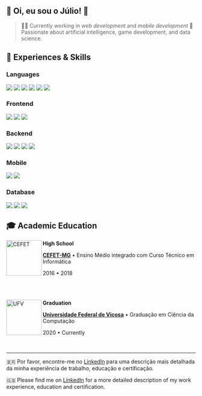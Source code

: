 
  
  

## 💜 Oi, eu sou o <strong>Júlio!</strong> 👋

  

> 🧑‍💻 Currently working in *web development* and *mobile development*
> 🔭 Passionate about artificial intelligence, game development, and data science.

  

## 🚀 Experiences & Skills

  
### Languages

<div>
  <img src="https://img.shields.io/badge/java-F80000?style=for-the-badge&logo=oracle&logoColor=white">
  <img src="https://img.shields.io/badge/JavaScript-F7DF1E?style=for-the-badge&logo=javascript&logoColor=black">
  <img src="https://img.shields.io/badge/typescript-%23007ACC.svg?style=for-the-badge&logo=typescript&logoColor=white">
  <img src="https://img.shields.io/badge/PHP-777BB4?style=for-the-badge&logo=php&logoColor=white">
  <img src="https://img.shields.io/badge/C++-00599C?style=for-the-badge&logo=cplusplus&logoColor=white">
  <img src="https://img.shields.io/badge/Python-3776AB?style=for-the-badge&logo=python&logoColor=white">
</div>

### Frontend

<div>
  <img src="https://img.shields.io/badge/React-20232A?style=for-the-badge&logo=react&logoColor=61DAFB">
  <img src="https://img.shields.io/badge/Next.JS-000000?style=for-the-badge&logo=nextdotjs&logoColor=4FC08D">
  <img src="https://img.shields.io/badge/Angular-DD0031?style=for-the-badge&logo=angular&logoColor=white">
</div>

### Backend

<div>
  <img src="https://img.shields.io/badge/NestJS-E0234E?style=for-the-badge&logo=nestjs&logoColor=white">
  <img src="https://img.shields.io/badge/Node.js-43853D?style=for-the-badge&logo=node.js&logoColor=white">
  <img src="https://img.shields.io/badge/Express-000000?style=for-the-badge&logo=express&logoColor=white">
  <img src="https://img.shields.io/badge/Laravel-FF2D20?style=for-the-badge&logo=laravel&logoColor=white">
</div>

### Mobile

<div>
  <img src="https://img.shields.io/badge/Expo-000020?style=for-the-badge&logo=expo&logoColor=white">
  <img src="https://img.shields.io/badge/React_Native-20232A?style=for-the-badge&logo=react&logoColor=61DAFB">
</div>


### Database

<div>
  <img src="https://img.shields.io/badge/MongoDB-47A248.svg?style=for-the-badge&logo=mongodb&logoColor=white">
    <img src="https://img.shields.io/badge/PostgreSQL-4169e1.svg?style=for-the-badge&logo=postgresql&logoColor=white">
    <img src="https://img.shields.io/badge/MySQL-4479A1.svg?style=for-the-badge&logo=mysql&logoColor=white">
</div>
  

## 🎓 Academic Education

[<img align="left" height="94px" width="94px" alt="CEFET" src="https://upload.wikimedia.org/wikipedia/commons/thumb/f/fd/Logo_CEFET-MG.png/600px-Logo_CEFET-MG.png"/>](https://www.cefetmg.br)

  

**High School** 

[**CEFET-MG**](https://www.cefetmg.br) • Ensino Médio integrado com Curso Técnico em Informática 

2016 • 2018

<br/>

<br/>

  
  

[<img align="left" height="94px" width="94px" alt="UFV" src="https://dci.ufv.br/wp-content/uploads/2018/02/avatar_fb.png"/>](https://www.ufv.br)

  

**Graduation** 

[**Universidade Federal de Viçosa**](https://www.ufv.br) • Graduação em Ciência da Computação 

2020 • Currently

  

<br/>

  

---

  

🇧🇷 Por favor, encontre-me no [LinkedIn](https://www.linkedin.com/in/jknvlvxs/) para uma descrição mais detalhada da minha experiência de trabalho, educação e certificação.


🇬🇧 Please find me on [LinkedIn](https://www.linkedin.com/in/jknvlvxs/) for a more detailed description of my work experience, education and certification.
